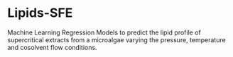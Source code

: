 # Lipids-SFE
Machine Learning Regression Models to predict the lipid profile of supercritical extracts from a microalgae varying the pressure, temperature and cosolvent flow conditions.
